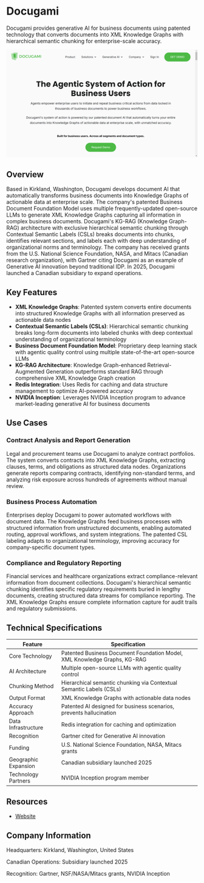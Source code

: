 # Docugami

Docugami provides generative AI for business documents using patented technology that converts documents into XML Knowledge Graphs with hierarchical semantic chunking for enterprise-scale accuracy.

![Docugami](assets\docugami.png)


## Overview

Based in Kirkland, Washington, Docugami develops document AI that automatically transforms business documents into Knowledge Graphs of actionable data at enterprise scale. The company's patented Business Document Foundation Model uses multiple frequently-updated open-source LLMs to generate XML Knowledge Graphs capturing all information in complex business documents. Docugami's KG-RAG (Knowledge Graph-RAG) architecture with exclusive hierarchical semantic chunking through Contextual Semantic Labels (CSLs) breaks documents into chunks, identifies relevant sections, and labels each with deep understanding of organizational norms and terminology. The company has received grants from the U.S. National Science Foundation, NASA, and Mitacs (Canadian research organization), with Gartner citing Docugami as an example of Generative AI innovation beyond traditional IDP. In 2025, Docugami launched a Canadian subsidiary to expand operations.

## Key Features

- **XML Knowledge Graphs**: Patented system converts entire documents into structured Knowledge Graphs with all information preserved as actionable data nodes
- **Contextual Semantic Labels (CSLs)**: Hierarchical semantic chunking breaks long-form documents into labeled chunks with deep contextual understanding of organizational terminology
- **Business Document Foundation Model**: Proprietary deep learning stack with agentic quality control using multiple state-of-the-art open-source LLMs
- **KG-RAG Architecture**: Knowledge Graph-enhanced Retrieval-Augmented Generation outperforms standard RAG through comprehensive XML Knowledge Graph creation
- **Redis Integration**: Uses Redis for caching and data structure management to optimize AI-powered accuracy
- **NVIDIA Inception**: Leverages NVIDIA Inception program to advance market-leading generative AI for business documents

## Use Cases

### Contract Analysis and Report Generation
Legal and procurement teams use Docugami to analyze contract portfolios. The system converts contracts into XML Knowledge Graphs, extracting clauses, terms, and obligations as structured data nodes. Organizations generate reports comparing contracts, identifying non-standard terms, and analyzing risk exposure across hundreds of agreements without manual review.

### Business Process Automation
Enterprises deploy Docugami to power automated workflows with document data. The Knowledge Graphs feed business processes with structured information from unstructured documents, enabling automated routing, approval workflows, and system integrations. The patented CSL labeling adapts to organizational terminology, improving accuracy for company-specific document types.

### Compliance and Regulatory Reporting
Financial services and healthcare organizations extract compliance-relevant information from document collections. Docugami's hierarchical semantic chunking identifies specific regulatory requirements buried in lengthy documents, creating structured data streams for compliance reporting. The XML Knowledge Graphs ensure complete information capture for audit trails and regulatory submissions.

## Technical Specifications

| Feature | Specification |
|---------|---------------|
| Core Technology | Patented Business Document Foundation Model, XML Knowledge Graphs, KG-RAG |
| AI Architecture | Multiple open-source LLMs with agentic quality control |
| Chunking Method | Hierarchical semantic chunking via Contextual Semantic Labels (CSLs) |
| Output Format | XML Knowledge Graphs with actionable data nodes |
| Accuracy Approach | Patented AI designed for business scenarios, prevents hallucination |
| Data Infrastructure | Redis integration for caching and optimization |
| Recognition | Gartner cited for Generative AI innovation |
| Funding | U.S. National Science Foundation, NASA, Mitacs grants |
| Geographic Expansion | Canadian subsidiary launched 2025 |
| Technology Partners | NVIDIA Inception program member |

## Resources

- [Website](https://www.docugami.com)

## Company Information

Headquarters: Kirkland, Washington, United States

Canadian Operations: Subsidiary launched 2025

Recognition: Gartner, NSF/NASA/Mitacs grants, NVIDIA Inception 